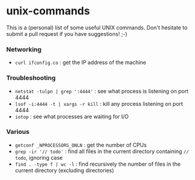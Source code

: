 # unix-commands

This is a (personal) list of some useful UNIX commands. Don't hesitate to submit a pull request if you have suggestions! ;-)

### Networking

- `curl ifconfig.co` : get the IP address of the machine

### Troubleshooting

- `netstat -tulpn | grep ':4444'` : see what process is listening on port 4444
- `lsof -i:4444 -t | xargs -r kill` : kill any process listening on port 4444
- `iotop` : see what processes are waiting for I/O

### Various 

- `getconf _NPROCESSORS_ONLN`  : get the number of CPUs
- `grep -ir '// todo'` : find all files in the current directory containing `// todo`, ignoring case
- `find . -type f | wc -l` : find recursively the number of files in the current directory (excluding directories)
